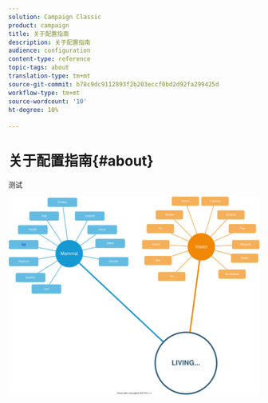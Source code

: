 ```yaml
---
solution: Campaign Classic
product: campaign
title: 关于配置指南
description: 关于配置指南
audience: configuration
content-type: reference
topic-tags: about
translation-type: tm+mt
source-git-commit: b78c9dc9112893f2b203eccf0bd2d92fa299425d
workflow-type: tm+mt
source-wordcount: '10'
ht-degree: 10%

---
```



# 关于配置指南{#about}

测试

![](assets/testsvg.svg)

